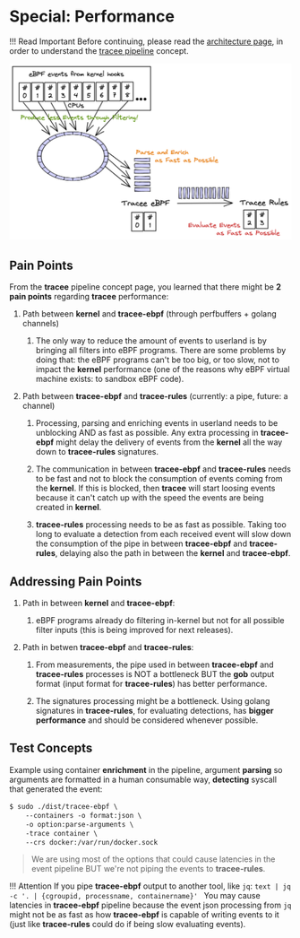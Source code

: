 # Special: Performance

!!! Read Important
    Before continuing, please read the [architecture page], in order to
    understand the [tracee pipeline] concept.

[architecture page]: ./architecture.md
[tracee pipeline]: ./architecture.md#tracee-pipeline-concept

![Tracee Performance](../../images/tracee-performance.png)

## Pain Points

From the **tracee** pipeline concept page, you learned that there might be
**2 pain points** regarding **tracee** performance:

1. Path between **kernel** and **tracee-ebpf** (through perfbuffers + golang
   channels)

    1. The only way to reduce the amount of events to userland is by bringing
       all filters into eBPF programs. There are some problems by doing that:
       the eBPF programs can't be too big, or too slow, not to impact the
       **kernel** performance (one of the reasons why eBPF virtual machine
       exists: to sandbox eBPF code).

2. Path between **tracee-ebpf** and **tracee-rules** (currently: a pipe,
   future: a channel)

    1. Processing, parsing and enriching events in userland needs to be
       unblocking AND as fast as possible. Any extra processing in
       **tracee-ebpf** might delay the delivery of events from the **kernel**
       all the way down to **tracee-rules** signatures.

    2. The communication in between **tracee-ebpf** and **tracee-rules** needs
       to be fast and not to block the consumption of events coming from the
       **kernel**. If this is blocked, then **tracee** will start loosing
       events because it can't catch up with the speed the events are being
       created in **kernel**.

    3. **tracee-rules** processing needs to be as fast as possible. Taking too
       long to evaluate a detection from each received event will slow down the
       consumption of the pipe in between **tracee-ebpf** and **tracee-rules**,
       delaying also the path in between the **kernel** and **tracee-ebpf**.

## Addressing Pain Points

1. Path in between **kernel** and **tracee-ebpf**:

    1. eBPF programs already do filtering in-kernel but not for all
       possible filter inputs (this is being improved for next releases).

2. Path in betwen **tracee-ebpf** and **tracee-rules**:

    1. From measurements, the pipe used in between **tracee-ebpf** and
       **tracee-rules** processes is NOT a bottleneck BUT the **gob** output
       format (input format for **tracee-rules**) has better performance.

    2. The signatures processing might be a bottleneck. Using golang signatures
       in **tracee-rules**, for evaluating detections, has **bigger
       performance** and should be considered whenever possible.

## Test Concepts

Example using container **enrichment** in the pipeline, argument **parsing** so
arguments are formatted in a human consumable way, **detecting** syscall that
generated the event:

```text
$ sudo ./dist/tracee-ebpf \
    --containers -o format:json \
    -o option:parse-arguments \
    -trace container \
    --crs docker:/var/run/docker.sock
```

> We are using most of the options that could cause latencies in the event
> pipeline BUT we're not piping the events to **tracee-rules**.

!!! Attention
    If you pipe **tracee-ebpf** output to another tool, like `jq`:
    ```text
    | jq -c '. | {cgroupid, processname, containername}'
    ```
    You may cause latencies in **tracee-ebpf** pipeline because the event json
    processing from `jq` might not be as fast as how **tracee-ebpf** is capable
    of writing events to it (just like **tracee-rules** could do if being slow
    evaluating events).
